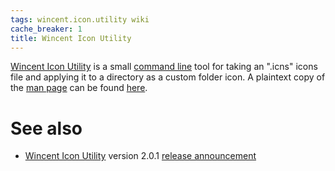 ```yaml
---
tags: wincent.icon.utility wiki
cache_breaker: 1
title: Wincent Icon Utility
---
```


[Wincent Icon Utility](/wiki/Wincent_Icon_Utility) is a small [command line](/wiki/command_line) tool for taking an ".icns" icons file and applying it to a directory as a custom folder icon. A plaintext copy of the [man page](/wiki/man_page) can be found [here](http://wincent.dev/a/products/wincent-icon-util/wincent-icon-util.1.txt).

# See also

-   [Wincent Icon Utility](/wiki/Wincent_Icon_Utility) version 2.0.1 [release announcement](/blog/wincent-icon-utility-2.0.1-released)
